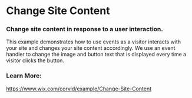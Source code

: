 # Change Site Content
### Change site content in response to a user interaction.

This example demonstrates how to use events as a visitor interacts with your site and changes your site content accordingly.
We use an event handler to change the image and button text that is displayed every time a visitor clicks the button.

### Learn More:
https://www.wix.com/corvid/example/Change-Site-Content
